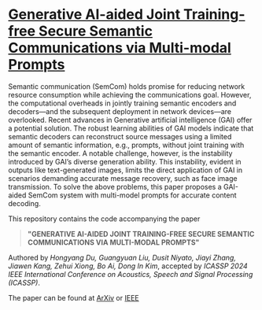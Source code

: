 # [Generative AI-aided Joint Training-free Secure Semantic Communications via Multi-modal Prompts](https://github.com/HongyangDu/GenAI_SemCom)

Semantic communication (SemCom) holds promise for reducing network resource consumption while achieving the communications goal. However, the computational overheads in jointly training semantic encoders and decoders—and the subsequent deployment in network devices—are overlooked. Recent advances in Generative artificial intelligence (GAI) offer a potential solution. The robust learning abilities of GAI models indicate that semantic decoders can reconstruct source messages using a limited amount of semantic information, e.g., prompts, without joint training with the semantic encoder. A notable challenge, however, is the instability introduced by GAI’s diverse generation ability. This instability, evident in outputs like text-generated images, limits the direct application of GAI in scenarios demanding accurate message recovery, such as face image transmission. To solve the above problems, this paper proposes a GAI-aided SemCom system with multi-model prompts for accurate content decoding.

This repository contains the code accompanying the paper 

> **"GENERATIVE AI-AIDED JOINT TRAINING-FREE SECURE SEMANTIC COMMUNICATIONS VIA MULTI-MODAL PROMPTS"**

Authored by *Hongyang Du, Guangyuan Liu, Dusit Niyato, Jiayi Zhang, Jiawen Kang, Zehui Xiong, Bo Ai, Dong In Kim*, accepted by *ICASSP 2024 IEEE International Conference on Acoustics, Speech and Signal Processing (ICASSP)*.

The paper can be found at [ArXiv](https://arxiv.org/pdf/2309.02616.pdf) or [IEEE](https://ieeexplore.ieee.org/abstract/document/10447237/)


